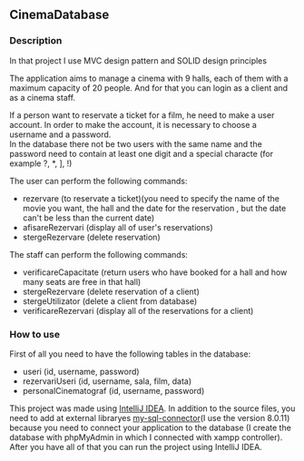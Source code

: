 ## CinemaDatabase  

### Description

In that project I use MVC design pattern and SOLID design principles

The application aims to manage a cinema with 9 halls, each of them with a maximum capacity of 20 people. And for that you can login as a client and as a cinema staff.

If a person want to reservate a ticket for a film, he need to make a user account. In order to make the account, it is necessary to choose a username and a password.  
In the database there not be two users with the same name and the password need to contain at least one digit and a special characte (for example ?, *, ], !) 

The user can perform the following commands:
- rezervare (to reservate a ticket)(you need to specify the name of the movie you want, the hall and the date for the reservation , but the date can't be less than the current date)
- afisareRezervari (display all of user's reservations)
- stergeRezervare (delete reservation)

The staff can perform the following commands:
- verificareCapacitate (return users who have booked for a hall and how many seats are free in that hall)
- stergeRezervare (delete reservation of a client)
- stergeUtilizator (delete a client from database)
- verificareRezervari (display all of the reservations for a client)

### How to use

First of all you need to have the following tables in the database:
- useri (id, username, password)
- rezervariUseri (id, username, sala, film, data)
- personalCinematograf (id, username, password)

This project was made using [IntelliJ IDEA](https://www.jetbrains.com/idea/).
In addition to the source files, you need to add at external libraryes [my-sql-connector](https://mvnrepository.com/artifact/mysql/mysql-connector-java)(I use the version 8.0.11) because you need to connect your application to the database (I create the database with phpMyAdmin in which I connected with xampp controller).
After you have all of that you can run the project using IntelliJ IDEA.



